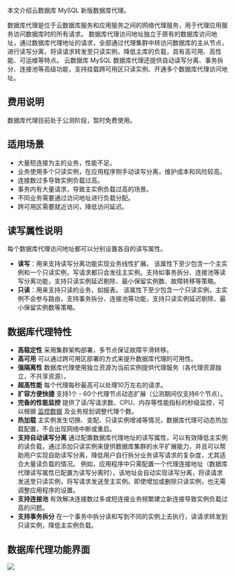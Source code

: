 本文介绍云数据库 MySQL 新版数据库代理。

数据库代理是位于云数据库服务和应用服务之间的网络代理服务，用于代理应用服务访问数据库时的所有请求。
数据库代理访问地址独立于原有的数据库访问地址，通过数据库代理地址的请求，全部通过代理集群中转访问数据库的主从节点，进行读写分离，将读请求转发至只读实例，降低主库的负载，具有高可用、高性能、可运维等特点。
云数据库 MySQL 数据库代理还提供自动读写分离、事务拆分、连接池等高级功能，支持挂载跨可用区只读实例、开通多个数据库代理访问地址。

## 费用说明
数据库代理目前处于公测阶段，暂时免费使用。

## 适用场景
- 大量短连接为主的业务，性能不足。
- 业务使用多个只读实例，在应用程序侧手动读写分离，维护成本和风险较高。
- 连接数过多导致实例负载过高。
- 事务内有大量请求，导致主实例负载过高的场景。
- 不同业务需要通过访问地址进行负载分配。
- 跨可用区需要就近访问，降低访问延迟。

## 读写属性说明
每个数据库代理访问地址都可以分别设置各自的读写属性。
- **读写**：用来支持读写分离功能实现业务线性扩展。
该属性下至少包含一个主实例和一个只读实例，写请求都只会发往主实例。支持如事务拆分、连接池等读写分离功能，支持只读实例延迟剔除、最小保留实例数、故障转移等策略。
- **只读**：用来支持只读的业务，如报表。
该属性下至少包含一个只读实例，主实例不会参与路由，支持事务拆分、连接池等功能，支持只读实例延迟剔除、最小保留实例数等策略。

## 数据库代理特性
- **高稳定性**
采用集群架构部署，多节点保证故障平滑转移。
- **高可用**
可以通过跨可用区部署的方式来提升数据库代理的可用性。
- **强隔离性**
数据库代理使用独立资源为当前实例提供代理服务（各代理资源独立，不共享资源）。
- **超高性能**
每个代理每秒最高可以处理10万左右的请求。
- **扩容方便快捷**
支持1个 - 60个代理节点动态扩展（公测期间仅支持6个节点）。
- **完备的性能监控**
提供了读/写请求数、CPU、内存等性能指标的秒级监控，可以根据 [监控数据](https://cloud.tencent.com/document/product/236/82235) 及业务规划调整代理个数。
- **热加载**
主实例发生切换、变配、只读实例增减等情况，数据库代理可动态热加载配置，不会出现网络中断或重启。
- **支持自动读写分离**
通过配置数据库代理地址的读写属性，可以有效降低主实例的读负载，通过添加只读实例来提供数据库集群的水平扩展能力，并且可以帮助用户实现自助读写分离，降低用户自行拆分业务读写请求的复杂度，尤其适合大量读负载的情况。
例如，应用程序中只需配置一个代理连接地址（数据库代理读写属性已配置为读写分离时），该地址会自动实现读写分离，将读请求发送至只读实例，将写请求发送至主实例。即使增加或删除只读实例，也无需调整应用程序的设置。
- **支持连接池**
有效解决连接数过多或短连接业务频繁建立新连接导致实例负载过高的问题。
- **支持事务拆分**
在一个事务中拆分读和写到不同的实例上去执行，读请求转发到只读实例，降低主实例负载。

## 数据库代理功能界面
![](https://qcloudimg.tencent-cloud.cn/raw/00a52f1f316355aa11f580a8c1c4028c.png)

